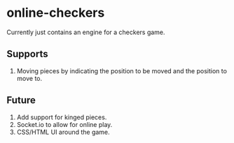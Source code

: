 online-checkers
===============

Currently just contains an engine for a checkers game.

Supports
--------
1) Moving pieces by indicating the position to be moved and the position to move to.


Future
-------
1) Add support for kinged pieces. <br>
2) Socket.io to allow for online play. <br>
3) CSS/HTML UI around the game. <br>
